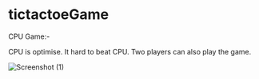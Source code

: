 # tictactoeGame

CPU Game:-

CPU is optimise. It hard to beat CPU.
Two players can also play the game.


![Screenshot (1)](https://github.com/ramesh-29/tictoegame29/assets/84698544/9a35502a-98ad-49be-bfd9-cc0781954da0)


